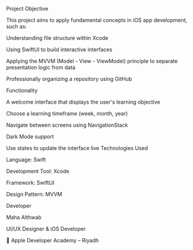 Project Objective

This project aims to apply fundamental concepts in iOS app development, such as:

Understanding file structure within Xcode

Using SwiftUI to build interactive interfaces

Applying the MVVM (Model - View - ViewModel) principle to separate presentation logic from data

Professionally organizing a repository using GitHub




Functionality

A welcome interface that displays the user's learning objective

Choose a learning timeframe (week, month, year)

Navigate between screens using NavigationStack

Dark Mode support

Use states to update the interface live
Technologies Used




Language: Swift

Development Tool: Xcode

Framework: SwiftUI

Design Pattern: MVVM




Developer

Maha Althwab

UI/UX Designer & iOS Developer

📍 Apple Developer Academy – Riyadh
